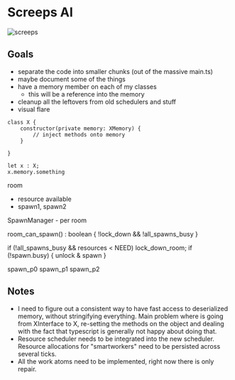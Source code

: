 # Screeps AI

![screeps](https://socialify.git.ci/HappyCerberus/screeps/image?description=1&descriptionEditable=AI%20that%20cares%2C%20about%20profit%2C%20and%20creeps...%20sometimes.&font=KoHo&forks=1&language=1&owner=1&pattern=Signal&stargazers=1&theme=Light)

## Goals

- separate the code into smaller chunks (out of the massive main.ts)
- maybe document some of the things
- have a memory member on each of my classes
  - this will be a reference into the memory
- cleanup all the leftovers from old schedulers and stuff
- visual flare

```
class X {
    constructor(private memory: XMemory) {
        // inject methods onto memory
    }

}

let x : X;
x.memory.something
```

room
- resource available
- spawn1, spawn2

SpawnManager - per room

room_can_spawn() : boolean {
  !lock_down && !all_spawns_busy
}

if (!all_spawns_busy && resources < NEED) lock_down_room;
if (!spawn.busy) { unlock & spawn }

spawn_p0
spawn_p1
spawn_p2

## Notes

- I need to figure out a consistent way to have fast access to deserialized memory, without stringifying everything. Main problem where is going from XInterface to X, re-setting the methods on the object and dealing with the fact that typescript is generally not happy about doing that.
- Resource scheduler needs to be integrated into the new scheduler. Resource allocations for "smartworkers" need to be persisted across several ticks.
- All the work atoms need to be implemented, right now there is only repair.
